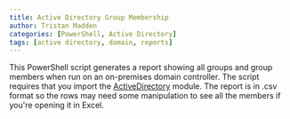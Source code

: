 ```yaml
---
title: Active Directory Group Membership
author: Tristan Madden
categories: [PowerShell, Active Directory]
tags: [active directory, domain, reports]
---
```


This PowerShell script generates a report showing all groups and group members when run on an on-premises domain controller. The script requires that you import the <a href="https://docs.microsoft.com/en-us/powershell/module/activedirectory/?view=windowsserver2022-ps">ActiveDirectory</a> module. The report is in .csv format so the rows may need some manipulation to see all the members if you're opening it in Excel. 

<script src="https://gist.github.com/Trimad/6d9c3037e6c939927f56616a1aa069f0.js"></script>